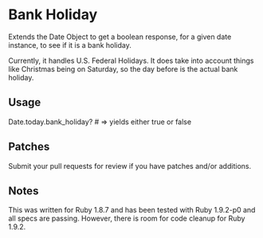 # Bank Holiday

Extends the Date Object to get a boolean response, for a given date instance, to see if it is a bank holiday.

Currently, it handles U.S. Federal Holidays. It does take into account things like Christmas being on Saturday, 
so the day before is the actual bank holiday.

## Usage

  Date.today.bank_holiday? # => yields either true or false

## Patches

Submit your pull requests for review if you have patches and/or additions.

## Notes

This was written for Ruby 1.8.7 and has been tested with Ruby 1.9.2-p0 and all specs are passing. However, there is room for code cleanup for Ruby 1.9.2.